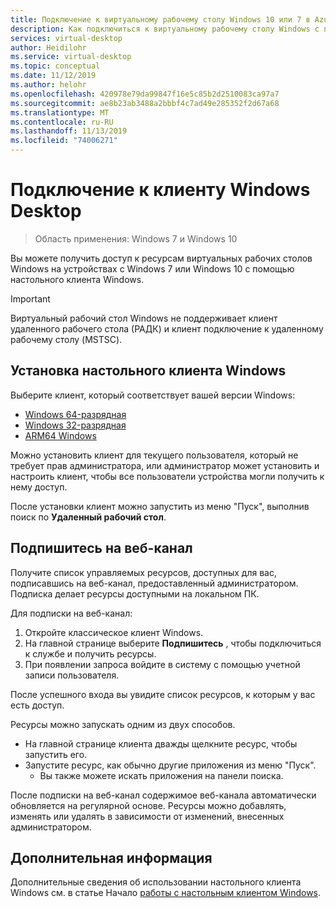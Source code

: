 ```yaml
---
title: Подключение к виртуальному рабочему столу Windows 10 или 7 в Azure
description: Как подключиться к виртуальному рабочему столу Windows с помощью настольного клиента Windows.
services: virtual-desktop
author: Heidilohr
ms.service: virtual-desktop
ms.topic: conceptual
ms.date: 11/12/2019
ms.author: helohr
ms.openlocfilehash: 420978e79da99847f16e5c85b2d2510083ca97a7
ms.sourcegitcommit: ae8b23ab3488a2bbbf4c7ad49e285352f2d67a68
ms.translationtype: MT
ms.contentlocale: ru-RU
ms.lasthandoff: 11/13/2019
ms.locfileid: "74006271"
---
```

# <a name="connect-with-the-windows-desktop-client"></a>Подключение к клиенту Windows Desktop

> Область применения: Windows 7 и Windows 10

Вы можете получить доступ к ресурсам виртуальных рабочих столов Windows на устройствах с Windows 7 или Windows 10 с помощью настольного клиента Windows.

> [!IMPORTANT]
> Виртуальный рабочий стол Windows не поддерживает клиент удаленного рабочего стола (РАДК) и клиент подключение к удаленному рабочему столу (MSTSC).

## <a name="install-the-windows-desktop-client"></a>Установка настольного клиента Windows

Выберите клиент, который соответствует вашей версии Windows:

- [Windows 64-разрядная](https://go.microsoft.com/fwlink/?linkid=2068602)
- [Windows 32-разрядная](https://go.microsoft.com/fwlink/?linkid=2098960)
- [ARM64 Windows](https://go.microsoft.com/fwlink/?linkid=2098961)

Можно установить клиент для текущего пользователя, который не требует прав администратора, или администратор может установить и настроить клиент, чтобы все пользователи устройства могли получить к нему доступ.

После установки клиент можно запустить из меню "Пуск", выполнив поиск по **Удаленный рабочий стол**.

## <a name="subscribe-to-a-feed"></a>Подпишитесь на веб-канал

Получите список управляемых ресурсов, доступных для вас, подписавшись на веб-канал, предоставленный администратором. Подписка делает ресурсы доступными на локальном ПК.

Для подписки на веб-канал:

1. Откройте классическое клиент Windows.
2. На главной странице выберите **Подпишитесь** , чтобы подключиться к службе и получить ресурсы.
3. При появлении запроса войдите в систему с помощью учетной записи пользователя.

После успешного входа вы увидите список ресурсов, к которым у вас есть доступ.

Ресурсы можно запускать одним из двух способов.

- На главной странице клиента дважды щелкните ресурс, чтобы запустить его.
- Запустите ресурс, как обычно другие приложения из меню "Пуск".
  - Вы также можете искать приложения на панели поиска.

После подписки на веб-канал содержимое веб-канала автоматически обновляется на регулярной основе. Ресурсы можно добавлять, изменять или удалять в зависимости от изменений, внесенных администратором.

## <a name="next-steps"></a>Дополнительная информация

Дополнительные сведения об использовании настольного клиента Windows см. в статье Начало [работы с настольным клиентом Windows](https://docs.microsoft.com/windows-server/remote/remote-desktop-services/clients/windowsdesktop).
